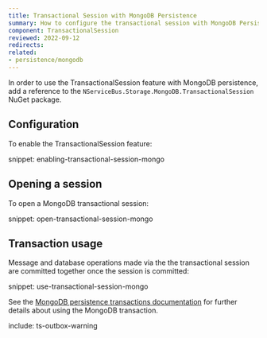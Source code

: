 ```yaml
---
title: Transactional Session with MongoDB Persistence
summary: How to configure the transactional session with MongoDB Persistence
component: TransactionalSession
reviewed: 2022-09-12
redirects:
related:
- persistence/mongodb
---
```


In order to use the TransactionalSession feature with MongoDB persistence, add a reference to the `NServiceBus.Storage.MongoDB.TransactionalSession` NuGet package.

## Configuration

To enable the TransactionalSession feature:

snippet: enabling-transactional-session-mongo

## Opening a session

To open a MongoDB transactional session:

snippet: open-transactional-session-mongo

## Transaction usage

Message and database operations made via the the transactional session are committed together once the session is committed:

snippet: use-transactional-session-mongo

See the [MongoDB persistence transactions documentation](/persistence/mongodb/#transactions) for further details about using the MongoDB transaction.

include: ts-outbox-warning